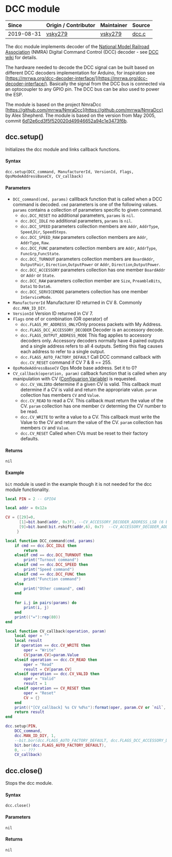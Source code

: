 # DCC module
| Since  | Origin / Contributor  | Maintainer  | Source  |
| :----- | :-------------------- | :---------- | :------ |
| 2019-08-31 | [vsky279](https://github.com/vsky279) | [vsky279](https://github.com/vsky279) | [dcc.c](../../app/modules/dcc.c)|

The dcc module implements decoder of the [National Model Railroad Association](https://www.nmra.org/) (NMRA) Digital Command Control (DCC) decoder - see [DCC wiki](https://dccwiki.com/Introduction_to_DCC) for details.

The hardware needed to decode the DCC signal can be built based on different DCC decoders implementation for Arduino, for inspiration see [https://mrrwa.org/dcc-decoder-interface/](https://mrrwa.org/dcc-decoder-interface/). Basically the signal from the DCC bus is connected via an optocoupler to any GPIO pin. The DCC bus can be also used to power the ESP.

The module is based on the project NmraDcc [https://github.com/mrrwa/NmraDcc](https://github.com/mrrwa/NmraDcc) by Alex Shepherd. The module is based on the version from May 2005, commit [6d12e6cd3f5f520020d49946652a94c1e3473f6b](https://github.com/mrrwa/NmraDcc/tree/6d12e6cd3f5f520020d49946652a94c1e3473f6b).

## dcc.setup()

Initializes the dcc module and links callback functions.

#### Syntax
`dcc.setup(DCC_command, ManufacturerId, VersionId, Flags, OpsModeAddressBaseCV, CV_callback)`

#### Parameters
- `DCC_command(cmd, params)` calllback function that is called when a DCC command is decoded. `cmd` parameters is one of the following values. `params` contains a collection of parameters specific to given command.
    -  `dcc.DCC_RESET` no additional parameters, `params` is `nil`.
    -  `dcc.DCC_IDLE` no additional parameters, `params` is `nil`.
    -  `dcc.DCC_SPEED` parameters collection members are `Addr`, `AddrType`, `Speed`,`Dir`, `SpeedSteps`.
    -  `dcc.DCC_SPEED_RAW`  parameters collection members are `Addr`, `AddrType`, `Raw`.
    -  `dcc.DCC_FUNC`  parameters collection members are  `Addr`, `AddrType`, `FuncGrp`,`FuncState`.
    -  `dcc.DCC_TURNOUT` parameters collection members are `BoardAddr`, `OutputPair`, `Direction`,`OutputPower` or `Addr`, `Direction`,`OutputPower`.
    -  `dcc.DCC_ACCESSORY` parameters collection has one member `BoardAddr` or `Addr` or `State`.
    -  `dcc.DCC_RAW` parameters collection member are `Size`, `PreambleBits`, `Data1` to `Data6`.
    -  `dcc.DCC_SERVICEMODE`  parameters collection has one member `InServiceMode`.
- `ManufacturerId` Manufacturer ID returned in CV 8. Commonly `dcc.MAN_ID_DIY`.
- `VersionId` Version ID returned in CV 7.
- `Flags` one of or combination (OR operator) of 
    - `dcc.FLAGS_MY_ADDRESS_ONLY`Only process packets with My Address.
    - `dcc.FLAGS_DCC_ACCESSORY_DECODER` Decoder is an accessory decode.
    - `dcc.FLAGS_OUTPUT_ADDRESS_MODE` This flag applies to accessory decoders only. Accessory decoders normally have 4 paired outputs and a single address refers to all 4 outputs. Setting this flag causes each address to refer to a single output.
    - `dcc.FLAGS_AUTO_FACTORY_DEFAULT`  Call DCC command callback with `dcc.CV_RESET` command if CV 7 & 8 == 255.
- `OpsModeAddressBaseCV`  Ops Mode base address. Set it to 0?
- `CV_callback(operation, param)` callback function that is called when any manipulation with CV ([Configuarion Variable](https://dccwiki.com/Configuration_Variable)) is requested.
    -  `dcc.CV_VALID`to determine if a given CV is valid. This callback must determine if a CV is valid and return the appropriate value. `param` collection has members `CV` and `Value`.
    -  `dcc.CV_READ` to read a CV. This callback must return the value of the CV. `param` collection has one member `CV` determing the CV number to be read.
    -  `dcc.CV_WRITE` to write a value to a CV. This callback must write the Value to the CV and return the value of the CV. `param` collection has members `CV` and `Value`.
    -  `dcc.CV_RESET` Called when CVs must be reset to their factory defaults. 

#### Returns
`nil`

#### Example
`bit` module is used in the example though it is not needed for the dcc module functionality.
```lua
local PIN = 2 -- GPIO4

local addr = 0x12a

CV = {[29]=0, 
      [1]=bit.band(addr, 0x3f), --CV_ACCESSORY_DECODER_ADDRESS_LSB (6 bits)
      [9]=bit.band(bit.rshift(addr,6), 0x7)  --CV_ACCESSORY_DECODER_ADDRESS_MSB (3 bits)
     }

local function DCC_command(cmd, params)
    if cmd == dcc.DCC_IDLE then 
        return
    elseif cmd == dcc.DCC_TURNOUT then
        print("Turnout command") 
    elseif cmd == dcc.DCC_SPEED then
        print("Speed command") 
    elseif cmd == dcc.DCC_FUNC then
        print("Function command") 
    else
        print("Other command", cmd)
    end
    
    for i,j in pairs(params) do
        print(i, j)
    end
    print(("="):rep(80))
end

local function CV_callback(operation, param)
    local oper = ""
    local result
    if operation == dcc.CV_WRITE then
        oper = "Write"
        CV[param.CV]=param.Value
    elseif operation == dcc.CV_READ then
        oper = "Read"
        result = CV[param.CV]
    elseif operation == dcc.CV_VALID then
        oper = "Valid"
        result = 1
    elseif operation == CV_RESET then
        oper = "Reset"
        CV = {}
    end
    print(("[CV_callback] %s CV %d%s"):format(oper, param.CV or `nil`, param.Value and "\tValue: "..param.Value or "\tValue: nil"))
    return result
end

dcc.setup(PIN,
    DCC_command,
    dcc.MAN_ID_DIY, 1, 
    --bit.bor(dcc.FLAGS_AUTO_FACTORY_DEFAULT, dcc.FLAGS_DCC_ACCESSORY_DECODER, dcc.FLAGS_MY_ADDRESS_ONLY), 
    bit.bor(dcc.FLAGS_AUTO_FACTORY_DEFAULT), 
    0, -- ???
    CV_callback)
```

## dcc.close()

Stops the dcc module.

#### Syntax
`dcc.close()`

#### Parameters
`nil`

#### Returns
`nil`
